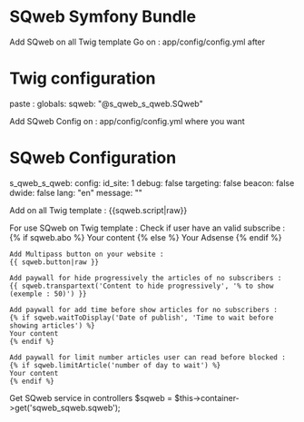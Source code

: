 SQweb Symfony Bundle
===

Add SQweb on all Twig template
Go on : app/config/config.yml after
# Twig configuration
paste :
globals:
        sqweb: "@s_qweb_s_qweb.SQweb"

Add SQweb Config on : app/config/config.yml where you want 
# SQweb Configuration
s_qweb_s_qweb:
    config:
        id_site: 1
        debug: false
        targeting: false
        beacon: false
        dwide: false
        lang: "en"
        message: ""

Add on all Twig template :
{{sqweb.script|raw}}

For use SQweb on Twig template :
	Check if user have an valid subscribe :
	{% if sqweb.abo %}
		Your content
	{% else %}
		Your Adsense
	{% endif %}

	Add Multipass button on your website :
	{{ sqweb.button|raw }}

	Add paywall for hide progressively the articles of no subscribers :
	{{ sqweb.transpartext('Content to hide progressively', '% to show (exemple : 50)') }}

	Add paywall for add time before show articles for no subscribers :
	{% if sqweb.waitToDisplay('Date of publish', 'Time to wait before showing articles') %}
	Your content
	{% endif %}

	Add paywall for limit number articles user can read before blocked :
	{% if sqweb.limitArticle('number of day to wait') %}
	Your content
	{% endif %}

Get SQweb service in controllers
$sqweb = $this->container->get('sqweb_sqweb.sqweb');